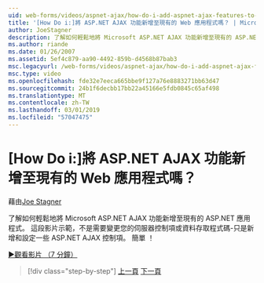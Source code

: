 ```yaml
---
uid: web-forms/videos/aspnet-ajax/how-do-i-add-aspnet-ajax-features-to-an-existing-web-application
title: '[How Do i:]將 ASP.NET AJAX 功能新增至現有的 Web 應用程式嗎？ | Microsoft Docs'
author: JoeStagner
description: 了解如何輕鬆地將 Microsoft ASP.NET AJAX 功能新增至現有的 ASP.NET 應用程式。 這段影片示範，不是需要變更您的服務...
ms.author: riande
ms.date: 01/26/2007
ms.assetid: 5ef4c879-aa90-4492-859b-d4568b87bab3
msc.legacyurl: /web-forms/videos/aspnet-ajax/how-do-i-add-aspnet-ajax-features-to-an-existing-web-application
msc.type: video
ms.openlocfilehash: fde32e7eeca665bbe9f127a76e8883271bb63d47
ms.sourcegitcommit: 24b1f6decbb17bb22a45166e5fdb0845c65af498
ms.translationtype: MT
ms.contentlocale: zh-TW
ms.lasthandoff: 03/01/2019
ms.locfileid: "57047475"
---
```

<a name="how-do-i-add-aspnet-ajax-features-to-an-existing-web-application"></a>[How Do i:]將 ASP.NET AJAX 功能新增至現有的 Web 應用程式嗎？
====================
藉由[Joe Stagner](https://github.com/JoeStagner)

了解如何輕鬆地將 Microsoft ASP.NET AJAX 功能新增至現有的 ASP.NET 應用程式。 這段影片示範，不是需要變更您的伺服器控制項或資料存取程式碼-只是新增和設定一些 ASP.NET AJAX 控制項。 簡單 ！

[&#9654;觀看影片 （7 分鐘）](https://channel9.msdn.com/Blogs/ASP-NET-Site-Videos/how-do-i-add-aspnet-ajax-features-to-an-existing-web-application)

> [!div class="step-by-step"]
> [上一頁](how-do-i-make-client-side-network-callbacks-with-aspnet-ajax.md)
> [下一頁](how-do-i-aspnet-ajax-enable-an-existing-web-service.md)

